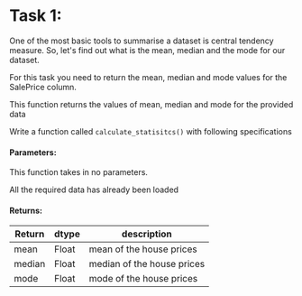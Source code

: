# Task 1:

One of the most basic tools to summarise a dataset is central tendency measure. So, let's find out what is the mean, median and the mode for our dataset.

For this task you need to return the mean, median and mode values for the SalePrice column.

This function returns the values of mean, median and mode for the provided data

Write a function called `calculate_statisitcs()` with following specifications

#### Parameters:
This function takes in no parameters.

All the required data has already been loaded 

#### Returns:

| Return | dtype | description |
| --- | --- | --- | 
| mean |Float |mean of the house prices|
| median |Float |median of the house prices|
| mode |Float | mode of the house prices|
